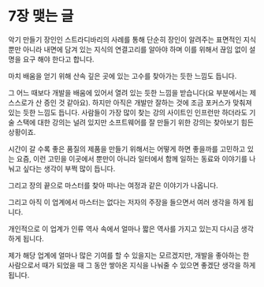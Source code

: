 # 7장 맺는 글

악기 만들기 장인인 스트라디바리의 사례를 통해 단순히 장인이 알려주는 표면적인 지식 뿐만 아니라 내면에 담겨 있는 지식의 연결고리를 알아야 하며 이를 위해서 끊임 없이 설명을 요구 해야 한다고 합니다. 

마치 배움을 얻기 위해 산속 깊은 곳에 있는 고수를 찾아가는 듯한 느낌도 듭니다.

그 어느 때보다 개발을 배움에 있어서 열려 있는 듯한 느낌을 받습니다(요 부분에서는 제 스스로가 산 증인 것 같아요). 하지만 아직은 개발만 잘하는 것에 조금 포커스가 맞춰져 있는 듯한 느낌도 듭니다. 사람들이 가장 많이 찾는 강의 사이트인 인프런만 하더라도 기술 스택에 대한 강의는 널려 있지만 소프트웨어를 잘 만들기 위한 강의는 찾아보기 힘든 상황이죠.

시간이 갈 수록 좋은 품질의 제품을 만들기 위해서는 어떻게 하면 좋을까를 고민하고 있는 요즘, 이런 고민을 이곳에서 뿐만이 아니라 일터에서 함께 일하는 동료와 이야기를 나눠고 싶다는 생각이 부쩍 많이 듭니다. 

그리고 장의 끝으로 마스터를 찾아 떠나는 여정과 같은 이야기가 나옵니다.

그리고 아직 이 업계에서 마스터는 없다는 저자의 주장을 들으면서 여러 생각을 하게 됩니다.

개인적으로 이 업계가 인류 역사 속에서 얼마나 짧은 역사를 가지고 있는지 다시금 생각하게 됩니다.

제가 해당 업계에 얼마나 많은 기여를 할 수 있을지는 모르겠지만, 개발을 좋아하는 한 사람으로서 때가 되었을 때 그 동안 쌓아온 지식을 나눠줄 수 있으면 좋겠단 생각을 하게 됩니다.